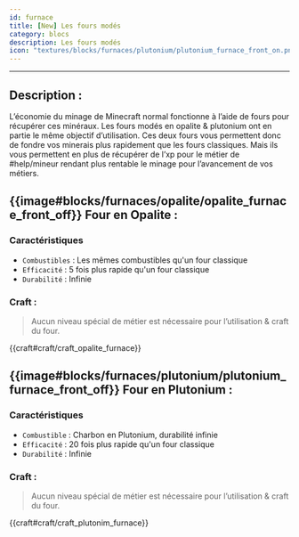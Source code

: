 ```yaml
---
id: furnace
title: [New] Les fours modés
category: blocs
description: Les fours modés
icon: "textures/blocks/furnaces/plutonium/plutonium_furnace_front_on.png"
---
```

___
## Description : 

L’économie du minage de Minecraft normal fonctionne à l’aide de fours pour récupérer ces minéraux. Les fours modés en opalite & plutonium ont en partie le même objectif d’utilisation. 
Ces deux fours vous permettent donc de fondre vos minerais plus rapidement que les fours classiques. 
Mais ils vous permettent en plus de récupérer de l’xp pour le métier de #help/mineur rendant plus rentable le minage pour l’avancement de vos métiers.

## {{image#blocks/furnaces/opalite/opalite_furnace_front_off}} Four en Opalite :

### Caractéristiques

- ``Combustibles`` : Les mêmes combustibles qu'un four classique
- ``Efficacité`` : 5 fois plus rapide qu'un four classique
- ``Durabilité`` : Infinie 

### Craft : 

> Aucun niveau spécial de métier est nécessaire pour l’utilisation & craft du four.  

{{craft#craft/craft_opalite_furnace}}

## {{image#blocks/furnaces/plutonium/plutonium_furnace_front_off}} Four en Plutonium :

### Caractéristiques

- ``Combustible`` : Charbon en Plutonium, durabilité infinie
- ``Efficacité`` : 20 fois plus rapide qu'un four classique
- ``Durabilité`` : Infinie 

### Craft : 

> Aucun niveau spécial de métier est nécessaire pour l’utilisation & craft du four.  

{{craft#craft/craft_plutonim_furnace}}  
